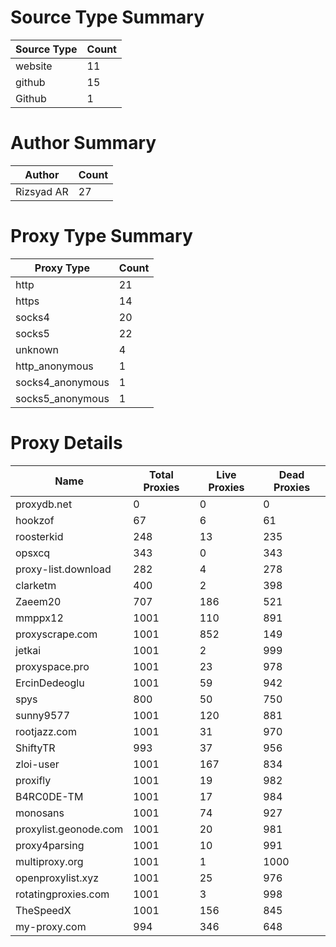 # Source Type Summary

| Source Type | Count |
|-------------|-------|
| website | 11 |
| github | 15 |
| Github | 1 |


# Author Summary

| Author | Count |
|--------|-------|
| Rizsyad AR | 27 |


# Proxy Type Summary

| Proxy Type | Count |
|------------|-------|
| http | 21 |
| https | 14 |
| socks4 | 20 |
| socks5 | 22 |
| unknown | 4 |
| http_anonymous | 1 |
| socks4_anonymous | 1 |
| socks5_anonymous | 1 |


# Proxy Details

| Name | Total Proxies | Live Proxies | Dead Proxies |
|------|---------------|--------------|---------------|
| proxydb.net | 0 | 0 | 0 |
| hookzof | 67 | 6 | 61 |
| roosterkid | 248 | 13 | 235 |
| opsxcq | 343 | 0 | 343 |
| proxy-list.download | 282 | 4 | 278 |
| clarketm | 400 | 2 | 398 |
| Zaeem20 | 707 | 186 | 521 |
| mmppx12 | 1001 | 110 | 891 |
| proxyscrape.com | 1001 | 852 | 149 |
| jetkai | 1001 | 2 | 999 |
| proxyspace.pro | 1001 | 23 | 978 |
| ErcinDedeoglu | 1001 | 59 | 942 |
| spys | 800 | 50 | 750 |
| sunny9577 | 1001 | 120 | 881 |
| rootjazz.com | 1001 | 31 | 970 |
| ShiftyTR | 993 | 37 | 956 |
| zloi-user | 1001 | 167 | 834 |
| proxifly | 1001 | 19 | 982 |
| B4RC0DE-TM | 1001 | 17 | 984 |
| monosans | 1001 | 74 | 927 |
| proxylist.geonode.com | 1001 | 20 | 981 |
| proxy4parsing | 1001 | 10 | 991 |
| multiproxy.org | 1001 | 1 | 1000 |
| openproxylist.xyz | 1001 | 25 | 976 |
| rotatingproxies.com | 1001 | 3 | 998 |
| TheSpeedX | 1001 | 156 | 845 |
| my-proxy.com | 994 | 346 | 648 |
